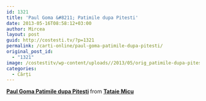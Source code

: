 ```yaml
---
id: 1321
title: 'Paul Goma &#8211; Patimile dupa Pitesti'
date: 2013-05-16T08:58:12+03:00
author: Mircea
layout: post
guid: http://costesti.tv/?p=1321
permalink: /carti-online/paul-goma-patimile-dupa-pitesti/
original_post_id:
  - "1321"
image: /costestitv/wp-content/uploads//2013/05/orig_patimile-dupa-pitesti-973-35-0845-4.jpg
categories:
  - Cărți
---
```

<div style="margin-bottom:5px">
  <strong> <a href="//www.slideshare.net/tataiemicu/paul-goma-patimile-dupa-pitesti" title="Paul Goma Patimile dupa Pitesti" target="_blank">Paul Goma Patimile dupa Pitesti</a> </strong> from <strong><a href="//www.slideshare.net/tataiemicu" target="_blank">Tataie Micu</a></strong>
</div>